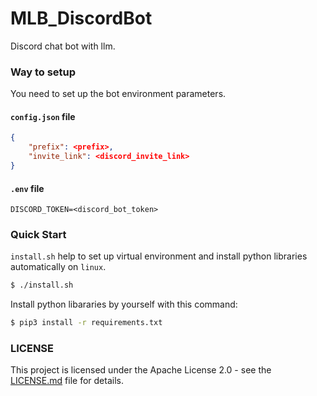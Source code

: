 # MLB_DiscordBot
Discord chat bot with llm.  

### Way to setup
You need to set up the bot environment parameters.

#### `config.json` file
```json
{
    "prefix": <prefix>,
    "invite_link": <discord_invite_link>
}
```

#### `.env` file
```
DISCORD_TOKEN=<discord_bot_token>
```

### Quick Start
`install.sh` help to set up virtual environment and install python libraries automatically on `linux`.  

```bash
$ ./install.sh
```

Install python libararies by yourself with this command:  

```bash
$ pip3 install -r requirements.txt
```

### LICENSE
This project is licensed under the Apache License 2.0 - see the [LICENSE.md](./LICENSE) file for details.